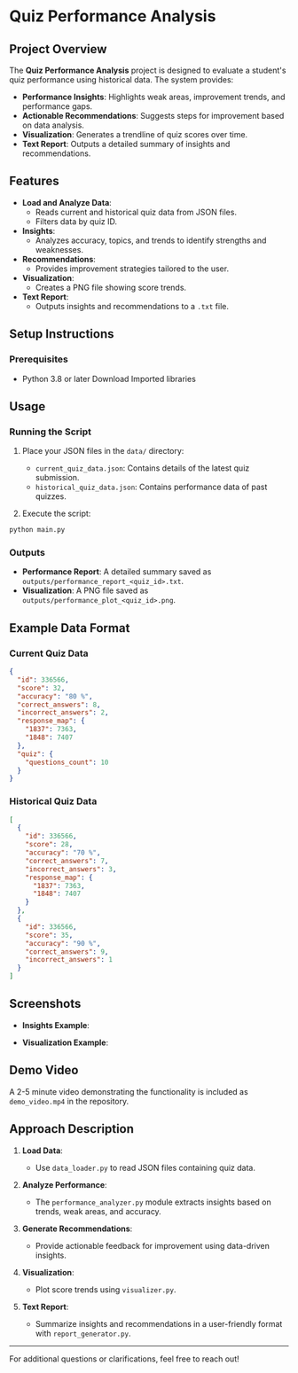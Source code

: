 # Quiz Performance Analysis

## Project Overview

The **Quiz Performance Analysis** project is designed to evaluate a student's quiz performance using historical data. The system provides:

- **Performance Insights**: Highlights weak areas, improvement trends, and performance gaps.
- **Actionable Recommendations**: Suggests steps for improvement based on data analysis.
- **Visualization**: Generates a trendline of quiz scores over time.
- **Text Report**: Outputs a detailed summary of insights and recommendations.

## Features

- **Load and Analyze Data**:
  - Reads current and historical quiz data from JSON files.
  - Filters data by quiz ID.
- **Insights**:
  - Analyzes accuracy, topics, and trends to identify strengths and weaknesses.
- **Recommendations**:
  - Provides improvement strategies tailored to the user.
- **Visualization**:
  - Creates a PNG file showing score trends.
- **Text Report**:
  - Outputs insights and recommendations to a `.txt` file.

## Setup Instructions

### Prerequisites

- Python 3.8 or later Download Imported libraries


## Usage

### Running the Script

1. Place your JSON files in the `data/` directory:

   - `current_quiz_data.json`: Contains details of the latest quiz submission.
   - `historical_quiz_data.json`: Contains performance data of past quizzes.

2. Execute the script:

```bash
python main.py
```

### Outputs

- **Performance Report**: A detailed summary saved as `outputs/performance_report_<quiz_id>.txt`.
- **Visualization**: A PNG file saved as `outputs/performance_plot_<quiz_id>.png`.

## Example Data Format

### Current Quiz Data

```json
{
  "id": 336566,
  "score": 32,
  "accuracy": "80 %",
  "correct_answers": 8,
  "incorrect_answers": 2,
  "response_map": {
    "1837": 7363,
    "1848": 7407
  },
  "quiz": {
    "questions_count": 10
  }
}
```

### Historical Quiz Data

```json
[
  {
    "id": 336566,
    "score": 28,
    "accuracy": "70 %",
    "correct_answers": 7,
    "incorrect_answers": 3,
    "response_map": {
      "1837": 7363,
      "1848": 7407
    }
  },
  {
    "id": 336566,
    "score": 35,
    "accuracy": "90 %",
    "correct_answers": 9,
    "incorrect_answers": 1
  }
]
```

## Screenshots

- **Insights Example**:&#x20;

- **Visualization Example**:&#x20;

## Demo Video

A 2-5 minute video demonstrating the functionality is included as `demo_video.mp4` in the repository.

## Approach Description

1. **Load Data**:

   - Use `data_loader.py` to read JSON files containing quiz data.

2. **Analyze Performance**:

   - The `performance_analyzer.py` module extracts insights based on trends, weak areas, and accuracy.

3. **Generate Recommendations**:

   - Provide actionable feedback for improvement using data-driven insights.

4. **Visualization**:

   - Plot score trends using `visualizer.py`.

5. **Text Report**:

   - Summarize insights and recommendations in a user-friendly format with `report_generator.py`.

---

For additional questions or clarifications, feel free to reach out!

